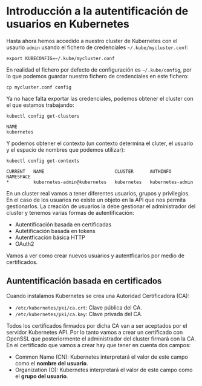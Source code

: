 # Introducción a la autentificación de usuarios en Kubernetes

Hasta ahora hemos accedido a nuestro cluster de Kubernetes con el usaurio `admin` usando el fichero de credenciales `~/.kube/mycluster.conf`:

    export KUBECONFIG=~/.kube/mycluster.conf 

En realidad el fichero por defecto de configuración es `~/.kube/config`, por lo que podemos guardar nuestro fichero de credenciales en este fichero:

    cp mycluster.conf config

Ya no hace falta exportar las credenciales, podemos obtener el cluster con el que estamos trabajando:

    kubectl config get-clusters

    NAME
    kubernetes

Y podemos obtener el contexto (un contexto determina el cluter, el usuario y el espacio de nombres que podemos utilizar):

    kubectl config get-contexts
    
    CURRENT   NAME                          CLUSTER      AUTHINFO           NAMESPACE
    *         kubernetes-admin@kubernetes   kubernetes   kubernetes-admin   

En un cluster real vamos a tener diferentes usuarios, grupos y privilegios. En el caso de los usuarios no existe un objeto en la API que nos permita gestionarlos. La creación de usuarios la debe gestionar el administrador del cluster y tenemos varias formas de autentificación: 

* Autentificación basada en certificadas
* Autetificación basada en tokens
* Autentficación básica HTTP
* OAuth2

Vamos a ver como crear nuevos usuarios y autentficarlos por medio de certificados.

## Auntentificación basada en certificados

Cuando instalamos Kubernetes se crea una Autoridad Certificadora (CA):

* `/etc/kubernetes/pki/ca.crt`: Clave pública del CA.
* `/etc/kubernetes/pki/ca.key`: Clave privada del CA.

Todos los certificados firmados por dicha CA van a ser aceptados por el servidor Kubernetes API. Por lo tanto vamos a crear un certificado con OpenSSL que posteriormente el administrador del cluster firmará con la CA. En el certificado que vamos a crear hay que tener en cuenta dos campos:

* Common Name (CN): Kubernetes interpretará el valor de este campo como el **nombre del usuario**.
* Organization (O): Kubernetes interpretará el valor de este campo como el **grupo del usuario**.


